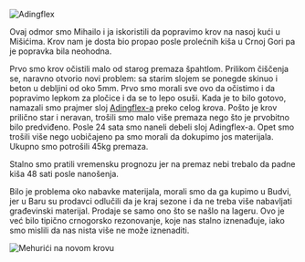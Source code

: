 ![Adingflex](/entries/image/popravka-krova_0/normal "Adingflex")

Ovaj odmor smo Mihailo i ja iskoristili da popravimo krov na nasoj kući u Mišićima. Krov nam je dosta bio propao posle prolećnih kiša u Crnoj Gori pa je popravka bila neohodna.

Prvo smo krov očistili malo od starog premaza špahtlom. Prilikom čiščenja se, naravno otvorio novi problem: sa starim slojem se ponegde skinuo i beton u debljini od oko 5mm. Prvo smo morali sve ovo da očistimo i da popravimo lepkom za pločice i da se to lepo osuši. Kada je to bilo gotovo, namazali smo prajmer sloj [Adingflex-a](http://www.ading.com.mk/documents/pdf/06%20Adingfleks.pdf) preko celog krova. Pošto je krov prilično star i neravan, trošili smo malo više premaza nego što je prvobitno bilo predviđeno. Posle 24 sata smo naneli debeli sloj Adingflex-a. Opet smo trošili više nego uobičajeno pa smo morali da dokupimo jos materijala. Ukupno smo potrošili 45kg premaza.

Stalno smo pratili vremensku prognozu jer na premaz nebi trebalo da padne kiša 48 sati posle nanošenja.

Bilo je problema oko nabavke materijala, morali smo da ga kupimo u Budvi, jer u Baru su prodavci odlučili da je kraj sezone i da ne treba više nabavljati građevinski materijal. Prodaje se samo ono što se našlo na lageru. Ovo je već bilo tipično crnogorsko rezonovanje, koje nas stalno iznenađuje, iako smo mislili da nas nista više ne može iznenaditi.

![Mehurići na novom krovu](/entries/image/popravka-krova_1/normal "Mehurići na novom krovu")
